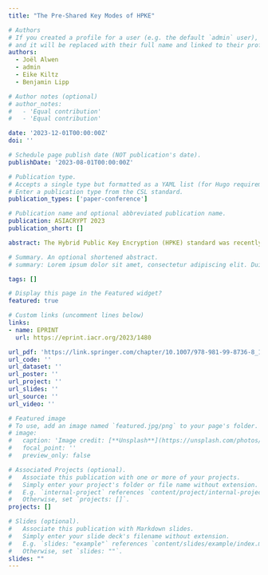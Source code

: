 ```yaml
---
title: "The Pre-Shared Key Modes of HPKE"

# Authors
# If you created a profile for a user (e.g. the default `admin` user), write the username (folder name) here
# and it will be replaced with their full name and linked to their profile.
authors:
  - Joël Alwen
  - admin
  - Eike Kiltz
  - Benjamin Lipp

# Author notes (optional)
# author_notes:
#   - 'Equal contribution'
#   - 'Equal contribution'

date: '2023-12-01T00:00:00Z'
doi: ''

# Schedule page publish date (NOT publication's date).
publishDate: '2023-08-01T00:00:00Z'

# Publication type.
# Accepts a single type but formatted as a YAML list (for Hugo requirements).
# Enter a publication type from the CSL standard.
publication_types: ['paper-conference']

# Publication name and optional abbreviated publication name.
publication: ASIACRYPT 2023
publication_short: []

abstract: The Hybrid Public Key Encryption (HPKE) standard was recently published as RFC 9180 by the Crypto Forum Research Group (CFRG) of the Internet Research Task Force (IRTF). The RFC specifies an efficient public key encryption scheme, combining asymmetric and symmetric cryptographic building blocks. Out of HPKE’s four modes, two have already been formally analyzed by Alwen et al. (EUROCRYPT 2021). This work considers the remaining two modes&#58; HPKE_PSK and HPKE_AuthPSK . Both of them are “pre-shared key” modes that assume the sender and receiver hold a symmetric pre-shared key. We capture the schemes with two new primitives which we call pre-shared key public-key encryption (pskPKE) and pre-shared key authenticated public-key encryption (pskAPKE). We provide formal security models for pskPKE and pskAPKE and prove (via general composition theorems) that the two modes HPKE_PSK and HPKE_AuthPSK offer active security (in the sense of insider privacy and outsider authenticity) under the Gap Diffie-Hellman assumption. We furthermore explore possible post-quantum secure instantiations of the HPKE standard and propose new solutions based on lattices and isogenies. Moreover, we show how HPKE’s basic HPKEPSK and HPKEAuthPSK modes can be used black-box in a simple way to build actively secure post-quantum/classic-hybrid (authenticated) encryption schemes. Our hybrid constructions provide a cheap and easy path towards a practical post-quantum secure drop-in replacement for the basic HPKE modes HPKE_Base and HPKE_Auth.

# Summary. An optional shortened abstract.
# summary: Lorem ipsum dolor sit amet, consectetur adipiscing elit. Duis posuere tellus ac convallis placerat. Proin tincidunt magna sed ex sollicitudin condimentum.

tags: []

# Display this page in the Featured widget?
featured: true

# Custom links (uncomment lines below)
links:
- name: EPRINT
  url: https://eprint.iacr.org/2023/1480

url_pdf: 'https://link.springer.com/chapter/10.1007/978-981-99-8736-8_11'
url_code: ''
url_dataset: ''
url_poster: ''
url_project: ''
url_slides: ''
url_source: ''
url_video: ''

# Featured image
# To use, add an image named `featured.jpg/png` to your page's folder.
# image:
#   caption: 'Image credit: [**Unsplash**](https://unsplash.com/photos/pLCdAaMFLTE)'
#   focal_point: ''
#   preview_only: false

# Associated Projects (optional).
#   Associate this publication with one or more of your projects.
#   Simply enter your project's folder or file name without extension.
#   E.g. `internal-project` references `content/project/internal-project/index.md`.
#   Otherwise, set `projects: []`.
projects: []

# Slides (optional).
#   Associate this publication with Markdown slides.
#   Simply enter your slide deck's filename without extension.
#   E.g. `slides: "example"` references `content/slides/example/index.md`.
#   Otherwise, set `slides: ""`.
slides: ""
---
```

